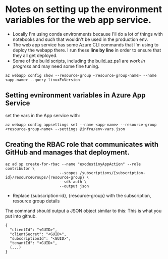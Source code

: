 # Notes on setting up the environment variables for the web app service. 
* Locally I'm using conda environments because I'll do a lot of things with notebooks and such that wouldn't be used in the production env. 
* The web app service has some Azure CLI commands that I'm using to deploy the webapp there. I run these **line by line** in order to ensure that they all get deployed.
* Some of the build scripts, including the build_az.ps1 are _work in progress_ and may need some fine tuning. 

```
az webapp config show --resource-group <resource-group-name> --name <app-name> --query linuxFxVersion
```

## Setting evnironment variables in Azure App Service
set the vars in the App service with:
```
az webapp config appsettings set --name <app-name> --resource-group <resource-group-name> --settings @infra/env-vars.json
```

## Creating the RBAC role that communicates with GitHub and manages that deployment. 
```
az ad sp create-for-rbac --name "exodestinyAppAction" --role contributor \
                        --scopes /subscriptions/{subscription-id}/resourceGroups/{resource-group} \
                        --sdk-auth \
                        --output json
```
* Replace {subscription-id}, {resource-group} with the subscription, resource group details

The command should output a JSON object similar to this:
This is what you put into github. 
```
{
  "clientId": "<GUID>",
  "clientSecret": "<GUID>",
  "subscriptionId": "<GUID>",
  "tenantId": "<GUID>",
  (...)
}
```